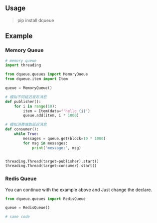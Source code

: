 
## Usage

> pip install dqueue

## Example
### Memory Queue

```python
# memory queue
import threading

from dqueue.queues import MemoryQueue
from dqueue.item import Item

queue = MemoryQueue()

# 模拟不同延迟发布消息
def publisher():
    for i in range(10):
        item = Item(data=f'hello {i}')
        queue.add(item, i * 1000)

# 模拟消费端取延迟消息
def consumer():
    while True:
        messages = queue.get(block=10 * 1000)
        for msg in messages:
            print('message:', msg)


threading.Thread(target=publisher).start()
threading.Thread(target=consumer).start()
```

### Redis Queue

You can continue with the example above and Just change the declare.

```python
from dqueue.queues import RedisQueue

queue = RedisQueue()

# same code
```